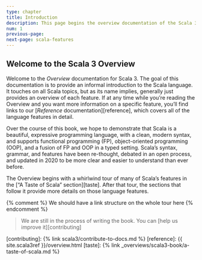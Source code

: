 ```yaml
---
type: chapter
title: Introduction
description: This page begins the overview documentation of the Scala 3 language.
num: 1
previous-page:
next-page: scala-features
---
```


## Welcome to the Scala 3 Overview

Welcome to the _Overview_ documentation for Scala 3. The goal of this documentation is to provide an informal introduction to the Scala language. It touches on all Scala topics, but as its name implies, generally just provides an overview of each feature. If at any time while you’re reading the Overview and you want more information on a specific feature, you’ll find links to our [_Reference_ documentation][reference], which covers all of the language features in detail.

Over the course of this book, we hope to demonstrate that Scala is a beautiful, expressive programming language, with a clean, modern syntax, and supports functional programming (FP), object-oriented programming (OOP), and a fusion of FP and OOP in a typed setting. Scala’s syntax, grammar, and features have been re-thought, debated in an open process, and updated in 2020 to be more clear and easier to understand than ever before.

The Overview begins with a whirlwind tour of many of Scala’s features in the [“A Taste of Scala” section][taste]. After that tour, the sections that follow it provide more details on those language features.

{% comment %}
We should have a link structure on the whole tour here
{% endcomment %}

> We are still in the process of writing the book. You can [help us improve it][contributing]

[contributing]: {% link scala3/contribute-to-docs.md %}
[reference]: {{ site.scala3ref }}/overview.html
[taste]: {% link _overviews/scala3-book/a-taste-of-scala.md %}
